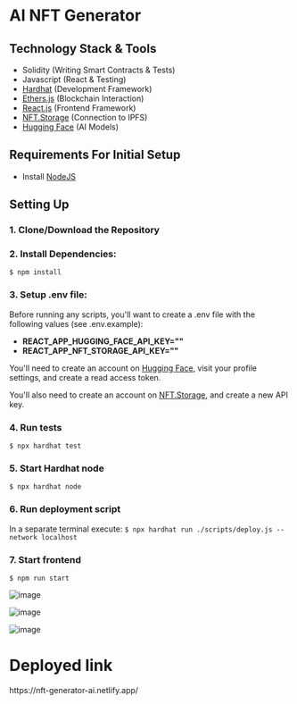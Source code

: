 # AI NFT Generator

## Technology Stack & Tools

- Solidity (Writing Smart Contracts & Tests)
- Javascript (React & Testing)
- [Hardhat](https://hardhat.org/) (Development Framework)
- [Ethers.js](https://docs.ethers.io/v5/) (Blockchain Interaction)
- [React.js](https://reactjs.org/) (Frontend Framework)
- [NFT.Storage](https://nft.storage/) (Connection to IPFS)
- [Hugging Face](https://huggingface.co/) (AI Models)

## Requirements For Initial Setup
- Install [NodeJS](https://nodejs.org/en/)

## Setting Up
### 1. Clone/Download the Repository

### 2. Install Dependencies:
`$ npm install`

### 3. Setup .env file:
Before running any scripts, you'll want to create a .env file with the following values (see .env.example):

- **REACT_APP_HUGGING_FACE_API_KEY=""**
- **REACT_APP_NFT_STORAGE_API_KEY=""**

You'll need to create an account on [Hugging Face](https://huggingface.co/), visit your profile settings, and create a read access token. 

You'll also need to create an account on [NFT.Storage](https://nft.storage/), and create a new API key.

### 4. Run tests
`$ npx hardhat test`

### 5. Start Hardhat node
`$ npx hardhat node`

### 6. Run deployment script
In a separate terminal execute:
`$ npx hardhat run ./scripts/deploy.js --network localhost`

### 7. Start frontend
`$ npm run start`

![image](https://user-images.githubusercontent.com/67679146/226189017-2353a098-731c-4a8a-a5ea-85f7c7fe2722.png)

![image](https://user-images.githubusercontent.com/67679146/226189096-1e38de4a-de9c-4bf4-9d92-4a39fc63502b.png)

![image](https://user-images.githubusercontent.com/67679146/226189114-6442716a-34e6-480a-ba80-3f8309f30c85.png)



<h1>Deployed link</h1>
https://nft-generator-ai.netlify.app/
